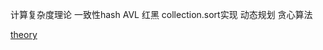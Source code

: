 计算复杂度理论
一致性hash
AVL 
红黑 
collection.sort实现
动态规划
贪心算法

[theory](https://en.wikipedia.org/wiki/Computational_complexity_theory)